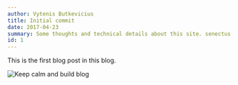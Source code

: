 ```yaml
---
author: Vytenis Butkevicius
title: Initial commit
date: 2017-04-23
summary: Some thoughts and technical details about this site. senectus et netus et malesuada fames ac turpis egestas. Vestibulum tortor quam, feugiat vitae, ultricies eget, tempor sit amet, ante. Donec eu libero sit amet quam egestas semper. Aenean ultricies mi vitae est. Mauris placerat eleifend leo. Quisque sit amet est et sapien ullamcorper pharetra. Vestibulum erat wisi, condimentum sed, `commodo vitae`, ornare sit amet, wisi. Aenean fermentum, elit eget tincidunt condimentum, eros ipsum  rutrum orci, sagittis tempus lacus enim ac dui. [Donec non enim](#) in turpis pulvinar facilisis. Ut felis. <!--If this unspecified first paragraph is used from content-->
id: 1
---
```


This is the first blog post in this blog.


![Keep calm and build blog](/images/keep-calm-blog.png)
